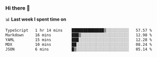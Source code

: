 ### Hi there 👋

<!--
**DBvc/DBvc** is a ✨ _special_ ✨ repository because its `README.md` (this file) appears on your GitHub profile.

Here are some ideas to get you started:

- 🔭 I’m currently working on ...
- 🌱 I’m currently learning ...
- 👯 I’m looking to collaborate on ...
- 🤔 I’m looking for help with ...
- 💬 Ask me about ...
- 📫 How to reach me: ...
- 😄 Pronouns: ...
- ⚡ Fun fact: ...
-->

📊 **Last week I spent time on**
<!--START_SECTION:waka-->

```txt
TypeScript   1 hr 14 mins    ██████████████▒░░░░░░░░░░   57.57 %
Markdown     16 mins         ███▒░░░░░░░░░░░░░░░░░░░░░   12.98 %
YAML         15 mins         ███░░░░░░░░░░░░░░░░░░░░░░   12.28 %
MDX          10 mins         ██░░░░░░░░░░░░░░░░░░░░░░░   08.24 %
JSON         6 mins          █▒░░░░░░░░░░░░░░░░░░░░░░░   05.14 %
```

<!--END_SECTION:waka-->
